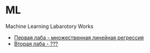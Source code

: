 # ML
Machine Learning Labarotory Works

* [Первая лаба - множественная линейная регрессия](lab-1)
* [Вторая лаба - ???](lab-2)
